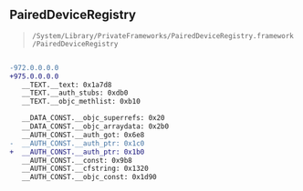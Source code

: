 ## PairedDeviceRegistry

> `/System/Library/PrivateFrameworks/PairedDeviceRegistry.framework/PairedDeviceRegistry`

```diff

-972.0.0.0.0
+975.0.0.0.0
   __TEXT.__text: 0x1a7d8
   __TEXT.__auth_stubs: 0xdb0
   __TEXT.__objc_methlist: 0xb10

   __DATA_CONST.__objc_superrefs: 0x20
   __DATA_CONST.__objc_arraydata: 0x2b0
   __AUTH_CONST.__auth_got: 0x6e8
-  __AUTH_CONST.__auth_ptr: 0x1c0
+  __AUTH_CONST.__auth_ptr: 0x1b0
   __AUTH_CONST.__const: 0x9b8
   __AUTH_CONST.__cfstring: 0x1320
   __AUTH_CONST.__objc_const: 0x1d90

```
